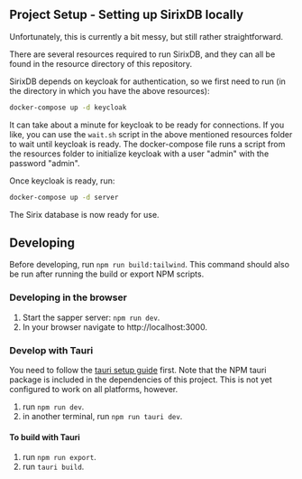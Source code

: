 ## Project Setup - Setting up SirixDB locally

Unfortunately, this is currently a bit messy, but still rather straightforward.

There are several resources required to run SirixDB, and they can all be found in the resource directory of this repository.

SirixDB depends on keycloak for authentication, so we first need to run (in the directory in which you have the above resources):

```bash
docker-compose up -d keycloak
```

It can take about a minute for keycloak to be ready for connections. If you like, you can use the `wait.sh` script in the above mentioned resources folder to wait until keycloak is ready. The docker-compose file runs a script from the resources folder to initialize keycloak with a user "admin" with the password "admin".

Once keycloak is ready, run:

```bash
docker-compose up -d server
```

The Sirix database is now ready for use.

## Developing

Before developing, run `npm run build:tailwind`. This command should also be run after running the build or export NPM scripts.

### Developing in the browser

1. Start the sapper server: `npm run dev`.
2. In your browser navigate to http://localhost:3000.

### Develop with Tauri

You need to follow the [tauri setup guide](https://github.com/tauri-apps/tauri/wiki) first. Note that the NPM tauri package is included in the dependencies of this project. This is not yet configured to work on all platforms, however.

1. run `npm run dev`.
2. in another terminal, run `npm run tauri dev`.

#### To build with Tauri

1. run `npm run export`.
2. run `tauri build`.
